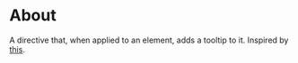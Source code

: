# About

A directive that, when applied to an element, adds a tooltip to it. Inspired by [this](https://javascript.plainenglish.io/creating-a-tooltip-directive-in-angular-abfc607d52f3).
